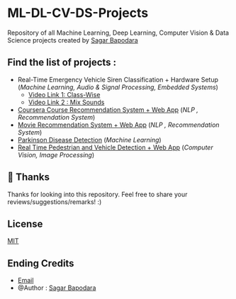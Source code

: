# ML-DL-CV-DS-Projects
Repository of all Machine Learning, Deep Learning, Computer Vision & Data Science projects created by [Sagar Bapodara](https://github.com/SagarBapodara)

## Find the list of projects : 
- Real-Time Emergency Vehicle Siren Classification + Hardware Setup (_Machine Learning, Audio & Signal Processing, Embedded Systems_)
  - [Video Link 1: Class-Wise](https://youtu.be/BU2QcO9rdwo)
  - [Video Link 2 : Mix Sounds](https://youtu.be/biVnwWRy6jA)
- [Coursera Course Recommendation System + Web App](https://github.com/SagarBapodara/Coursera-Course-Recommendation-System) (_NLP , Recommendation System_)
- [Movie Recommendation System + Web App](https://github.com/SagarBapodara/movie-recommender) (_NLP , Recommendation System_)
- [Parkinson Disease Detection](https://github.com/SagarBapodara/Parkison_Disease_Detection_ML) (_Machine Learning_)
- [Real Time Pedestrian and Vehicle Detection + Web App](https://github.com/SagarBapodara/Real-Time-Pedestrian-and-Vehicle-Detection-using-Computer-Vision) (_Computer Vision, Image Processing_)

## 🚀 Thanks

Thanks for looking into this repository. Feel free to share your reviews/suggestions/remarks! :)

## License

[MIT](https://choosealicense.com/licenses/mit/)

## Ending Credits
- [Email](mailto:sagarbapodara2000@gmail.com)
- @Author : [Sagar Bapodara](https://www.linkedin.com/in/sagar-bapodara/)

